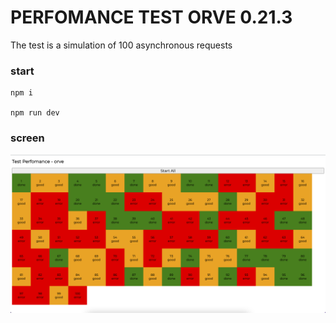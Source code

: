 # PERFOMANCE TEST ORVE 0.21.3

The test is a simulation of 100 asynchronous requests

### start
```
npm i

npm run dev
```

### screen

![img](./screen.png)